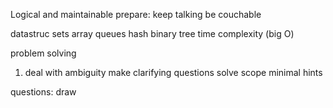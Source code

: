 Logical and maintainable
prepare:
  keep talking
  be couchable
  
datastruc
  sets
  array queues 
  hash
  binary tree
  time complexity (big O)

problem solving
  1. deal with ambiguity
  make clarifying questions
  solve
  scope
  minimal hints

questions:
  draw
  



